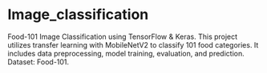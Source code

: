 # Image_classification
Food-101 Image Classification using TensorFlow &amp; Keras. This project utilizes transfer learning with MobileNetV2 to classify 101 food categories. It includes data preprocessing, model training, evaluation, and prediction. Dataset: Food-101.
